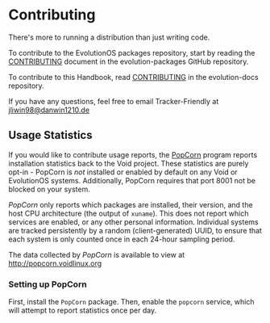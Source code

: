 # Contributing

There's more to running a distribution than just writing code.

To contribute to the EvolutionOS packages repository, start by reading the
[CONTRIBUTING](https://github.com/evolution-linux/evolution-packages/blob/master/CONTRIBUTING.md)
document in the evolution-packages GitHub repository.

To contribute to this Handbook, read
[CONTRIBUTING](https://github.com/evolution-linux/evolution-docs/blob/master/CONTRIBUTING.md)
in the evolution-docs repository.

If you have any questions, feel free to email Tracker-Friendly at jliwin98@danwin1210.de

## Usage Statistics

If you would like to contribute usage reports, the
[PopCorn](https://github.com/the-maldridge/popcorn) program reports installation
statistics back to the Void project. These statistics are purely opt-in -
PopCorn is *not* installed or enabled by default on any Void or EvolutionOS systems.
Additionally, PopCorn requires that port 8001 not be blocked on your system.

*PopCorn* only reports which packages are installed, their version, and the host
CPU architecture (the output of `xuname`). This does not report which services
are enabled, or any other personal information. Individual systems are tracked
persistently by a random (client-generated) UUID, to ensure that each system is
only counted once in each 24-hour sampling period.

The data collected by *PopCorn* is available to view at
<http://popcorn.voidlinux.org>

### Setting up PopCorn

First, install the `PopCorn` package. Then, enable the `popcorn` service, which
will attempt to report statistics once per day.
